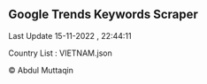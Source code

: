 

## Google Trends Keywords Scraper 
 
Last Update 15-11-2022 , 22:44:11

Country List :
VIETNAM.json



© Abdul Muttaqin 
